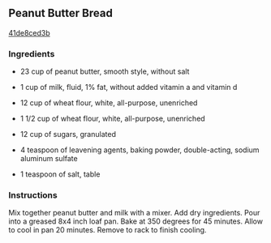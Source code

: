 ## Peanut Butter Bread

[41de8ced3b](http://www.food.com/recipe/peanut-butter-bread-163759)

### Ingredients

 - 23 cup of peanut butter, smooth style, without salt

 - 1 cup of milk, fluid, 1% fat, without added vitamin a and vitamin d

 - 12 cup of wheat flour, white, all-purpose, unenriched

 - 1 1/2 cup of wheat flour, white, all-purpose, unenriched

 - 12 cup of sugars, granulated

 - 4 teaspoon of leavening agents, baking powder, double-acting, sodium aluminum sulfate

 - 1 teaspoon of salt, table

### Instructions

Mix together peanut butter and milk with a mixer. Add dry ingredients. Pour into a greased 8x4 inch loaf pan. Bake at 350 degrees for 45 minutes. Allow to cool in pan 20 minutes. Remove to rack to finish cooling.
